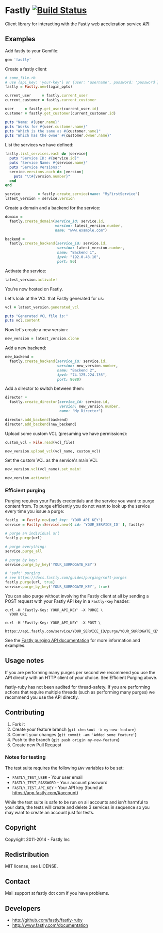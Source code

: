 # Fastly [![Build Status](https://travis-ci.org/fastly/fastly-ruby.svg?branch=master)](https://travis-ci.org/fastly/fastly-ruby)

Client library for interacting with the Fastly web acceleration service [API](http://docs.fastly.com/api)

## Examples

Add fastly to your Gemfile:
```ruby
gem 'fastly'
```

Create a fastly client:

```ruby
# some_file.rb
# use {api_key: 'your-key'} or {user: 'username', password: 'password'} as login options
fastly = Fastly.new(login_opts)

current_user     = fastly.current_user
current_customer = fastly.current_customer

user     = fastly.get_user(current_user.id)
customer = fastly.get_customer(current_customer.id)

puts "Name: #{user.name}"
puts "Works for #{user.customer.name}"
puts "Which is the same as #{customer.name}"
puts "Which has the owner #{customer.owner.name}"
```

List the services we have defined:

```ruby
fastly.list_services.each do |service|
  puts "Service ID: #{service.id}"
  puts "Service Name: #{service.name}"
  puts "Service Versions:"
  service.versions.each do |version|
    puts "\t#{version.number}"
  end
end

service        = fastly.create_service(name: "MyFirstService")
latest_version = service.version
```

Create a domain and a backend for the service:

```ruby
domain =
  fastly.create_domain(service_id: service.id,
                       version: latest_version.number,
                       name: "www.example.com")

backend =
  fastly.create_backend(service_id: service.id,
                        version: latest_version.number,
                        name: "Backend 1",
                        ipv4: "192.0.43.10",
                        port: 80)
```

Activate the service:

```ruby
latest_version.activate!
```

You're now hosted on Fastly.

Let's look at the VCL that Fastly generated for us:

```ruby
vcl = latest_version.generated_vcl

puts "Generated VCL file is:"
puts vcl.content
```

Now let's create a new version:

```ruby
new_version = latest_version.clone
```

Add a new backend:

```ruby
new_backend =
  fastly.create_backend(service_id: service.id,
                        version: new_version.number,
                        name: "Backend 2",
                        ipv4: "74.125.224.136",
                        port: 8080)
```

Add a director to switch between them:

```ruby
director =
  fastly.create_director(service_id: service.id,
                         version: new_version.number,
                         name: "My Director")

director.add_backend(backend)
director.add_backend(new_backend)
```

Upload some custom VCL (presuming we have permissions):

```ruby
custom_vcl = File.read(vcl_file)

new_version.upload_vcl(vcl_name, custom_vcl)
```

Set the custom VCL as the service's main VCL

```ruby
new_version.vcl(vcl_name).set_main!

new_version.activate!
```

### Efficient purging

Purging requires your Fastly credentials and the service you want to purge
content from.  To purge efficiently you do not want to look up the service
every time you issue a purge:

```ruby
fastly  = Fastly.new(api_key: 'YOUR_API_KEY')
service = Fastly::Service.new({ id: 'YOUR_SERVICE_ID' }, fastly)

# purge an individual url
fastly.purge(url)

# purge everything:
service.purge_all

# purge by key:
service.purge_by_key('YOUR_SURROGATE_KEY')

# 'soft' purging
# see https://docs.fastly.com/guides/purging/soft-purges
fastly.purge(url, true)
service.purge_by_key('YOUR_SURROGATE_KEY', true)
```

You can also purge without involving the Fastly client at all by sending a POST
request with your Fastly API key in a `Fastly-Key` header:

```
curl -H 'Fastly-Key: YOUR_API_KEY' -X PURGE \
  YOUR URL

curl -H 'Fastly-Key: YOUR_API_KEY' -X POST \
  https://api.fastly.com/service/YOUR_SERVICE_ID/purge/YOUR_SURROGATE_KEY
```

See the [Fastly purging API documentation](https://docs.fastly.com/api/purge)
for more information and examples.

## Usage notes

If you are performing many purges per second we recommend you use the API
directly with an HTTP client of your choice.  See Efficient Purging above.

fastly-ruby has not been audited for thread-safety.  If you are performing
actions that require multiple threads (such as performing many purges) we
recommend you use the API directly.

## Contributing

1. Fork it
2. Create your feature branch (`git checkout -b my-new-feature`)
3. Commit your changes (`git commit -am 'Added some feature'`)
4. Push to the branch (`git push origin my-new-feature`)
5. Create new Pull Request

### Notes for testing

The test suite requires the following `ENV` variables to be set:

* `FASTLY_TEST_USER` - Your user email
* `FASTLY_TEST_PASSWORD` - Your account password
* `FASTLY_TEST_API_KEY` - Your API key (found at https://app.fastly.com/#account)

While the test suite is safe to be run on all accounts and isn't harmful to your
data, the tests will create and delete 3 services in sequence so you may want
to create an account just for tests.

## Copyright

Copyright 2011-2014 - Fastly Inc

## Redistribution

MIT license, see LICENSE.

## Contact

Mail support at fastly dot com if you have problems.

## Developers

* http://github.com/fastly/fastly-ruby
* http://www.fastly.com/documentation
